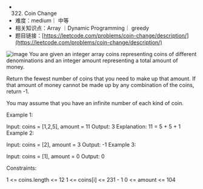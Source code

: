 
* 322. Coin Change
* 难度：medium｜ 中等
* 相关知识点：Array ｜Dynamic Programming｜ greedy
* 题目链接：[https://leetcode.com/problems/coin-change/description/](https://leetcode.com/problems/coin-change/description/)

![image](https://github.com/hinswhale/leetcode/assets/22999866/ee85488f-c8c6-4d5a-b4b0-d5387c6f9a5f)
You are given an integer array coins representing coins of different denominations and an integer amount representing a total amount of money.

Return the fewest number of coins that you need to make up that amount. If that amount of money cannot be made up by any combination of the coins, return -1.

You may assume that you have an infinite number of each kind of coin.

 

Example 1:

Input: coins = [1,2,5], amount = 11
Output: 3
Explanation: 11 = 5 + 5 + 1
Example 2:

Input: coins = [2], amount = 3
Output: -1
Example 3:

Input: coins = [1], amount = 0
Output: 0
 

Constraints:

1 <= coins.length <= 12
1 <= coins[i] <= 231 - 1
0 <= amount <= 104
